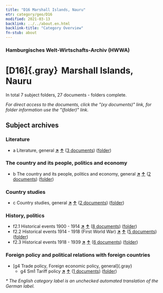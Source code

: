 ```yaml
---
title: "D16 Marshall Islands, Nauru"
etr: category/geo/D16
modified: 2021-03-13
backlink: ../../about.en.html
backlink-title: "Category Overview"
fn-stub: about
---
```


### Hamburgisches Welt-Wirtschafts-Archiv (HWWA)
# [D16]{.gray}&#8201; Marshall Islands, Nauru&#160; 





In total 7 subject folders, 27 documents - folders complete.

_For direct access to the documents, click the "(xy documents)" link, for folder information use the "(folder)" link._

## Subject archives



### Literature

- a Literature, general [**&nearr;**](../../../subject/i/142393/about.en.html "Literature, general (all over the world)") [**&uarr;**](../../../subject/about.en.html#a "Subject category system") (<a href="https://pm20.zbw.eu/dfgview/sh/141616,142393" title="about: Marshall Islands, Nauru : Literature, general" target="_blank">3 documents</a>) ([folder](../../../../folder/sh/1416xx/141616/1423xx/142393/about.en.html))

### The country and its people, politics and economy

- b The country and its people, politics and economy, general [**&nearr;**](../../../subject/i/144196/about.en.html "The country and its people, politics and economy, general (all over the world)") [**&uarr;**](../../../subject/about.en.html#b "Subject category system") (<a href="https://pm20.zbw.eu/dfgview/sh/141616,144196" title="about: Marshall Islands, Nauru : The country and its people, politics and economy, general" target="_blank">2 documents</a>) ([folder](../../../../folder/sh/1416xx/141616/1441xx/144196/about.en.html))

### Country studies

- c Country studies, general [**&nearr;**](../../../subject/i/144199/about.en.html "Country studies, general (all over the world)") [**&uarr;**](../../../subject/about.en.html#c "Subject category system") (<a href="https://pm20.zbw.eu/dfgview/sh/141616,144199" title="about: Marshall Islands, Nauru : Country studies, general" target="_blank">2 documents</a>) ([folder](../../../../folder/sh/1416xx/141616/1441xx/144199/about.en.html))

### History, politics

- f2.1 Historical events 1900 - 1914 [**&nearr;**](../../../subject/i/181392/about.en.html "Historical events 1900 - 1914 (all over the world)") [**&uarr;**](../../../subject/about.en.html#f2.1 "Subject category system") (<a href="https://pm20.zbw.eu/dfgview/sh/141616,181392" title="about: Marshall Islands, Nauru : Historical events 1900 - 1914" target="_blank">8 documents</a>) ([folder](../../../../folder/sh/1416xx/141616/1813xx/181392/about.en.html))
- f2.2 Historical events 1914 - 1918 (First World War) [**&nearr;**](../../../subject/i/181360/about.en.html "Historical events 1914 - 1918 (First World War) (all over the world)") [**&uarr;**](../../../subject/about.en.html#f2.2 "Subject category system") (<a href="https://pm20.zbw.eu/dfgview/sh/141616,181360" title="about: Marshall Islands, Nauru : Historical events 1914 - 1918 (First World War)" target="_blank">5 documents</a>) ([folder](../../../../folder/sh/1416xx/141616/1813xx/181360/about.en.html))
- f2.3 Historical events 1918 - 1939 [**&nearr;**](../../../subject/i/181391/about.en.html "Historical events 1918 - 1939 (all over the world)") [**&uarr;**](../../../subject/about.en.html#f2.3 "Subject category system") (<a href="https://pm20.zbw.eu/dfgview/sh/141616,181391" title="about: Marshall Islands, Nauru : Historical events 1918 - 1939" target="_blank">6 documents</a>) ([folder](../../../../folder/sh/1416xx/141616/1813xx/181391/about.en.html))

### Foreign policy and political relations with foreign countries

- [g4 Trade policy, Foreign economic policy, general]{.gray}
  - g4 Sm1 Tariff policy [**&nearr;**](../../../subject/i/163419/about.en.html "Tariff policy (all over the world)") [**&uarr;**](../../../subject/about.en.html#g4_Sm1 "Subject category system") (<a href="https://pm20.zbw.eu/dfgview/sh/141616,163419" title="about: Marshall Islands, Nauru : Tariff policy" target="_blank">1 documents</a>) ([folder](../../../../folder/sh/1416xx/141616/1634xx/163419/about.en.html))


_* The English category label is an unchecked automated translation of the German label._

